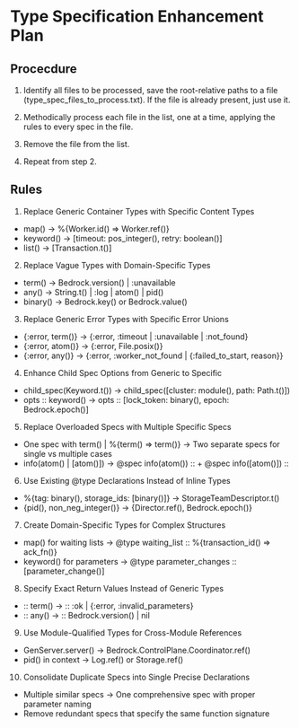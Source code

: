 # Type Specification Enhancement Plan

## Procecdure

1. Identify all files to be processed, save the root-relative paths to a
file (type_spec_files_to_process.txt). If the file is already present, just use 
it.

2. Methodically process each file in the list, one at a time, applying the rules
to every spec in the file.

3. Remove the file from the list.

4. Repeat from step 2.

## Rules

1. Replace Generic Container Types with Specific Content Types

- map() → %{Worker.id() => Worker.ref()}
- keyword() → [timeout: pos_integer(), retry: boolean()]
- list() → [Transaction.t()]

2. Replace Vague Types with Domain-Specific Types

- term() → Bedrock.version() | :unavailable
- any() → String.t() | :log | atom() | pid()
- binary() → Bedrock.key() or Bedrock.value()

3. Replace Generic Error Types with Specific Error Unions

- {:error, term()} → {:error, :timeout | :unavailable | :not_found}
- {:error, atom()} → {:error, File.posix()}
- {:error, any()} → {:error, :worker_not_found | {:failed_to_start, reason}}

4. Enhance Child Spec Options from Generic to Specific

- child_spec(Keyword.t()) → child_spec([cluster: module(), path: Path.t()])
- opts :: keyword() → opts :: [lock_token: binary(), epoch: Bedrock.epoch()]

5. Replace Overloaded Specs with Multiple Specific Specs

- One spec with term() | %{term() => term()} → Two separate specs for single vs multiple cases
- info(atom() | [atom()]) → @spec info(atom()) :: + @spec info([atom()]) ::

6. Use Existing @type Declarations Instead of Inline Types

- %{tag: binary(), storage_ids: [binary()]} → StorageTeamDescriptor.t()
- {pid(), non_neg_integer()} → {Director.ref(), Bedrock.epoch()}

7. Create Domain-Specific Types for Complex Structures

- map() for waiting lists → @type waiting_list :: %{transaction_id() => ack_fn()}
- keyword() for parameters → @type parameter_changes :: [parameter_change()]

8. Specify Exact Return Values Instead of Generic Types

- :: term() → :: :ok | {:error, :invalid_parameters}
- :: any() → :: Bedrock.version() | nil

9. Use Module-Qualified Types for Cross-Module References

- GenServer.server() → Bedrock.ControlPlane.Coordinator.ref()
- pid() in context → Log.ref() or Storage.ref()

10. Consolidate Duplicate Specs into Single Precise Declarations

- Multiple similar specs → One comprehensive spec with proper parameter naming
- Remove redundant specs that specify the same function signature